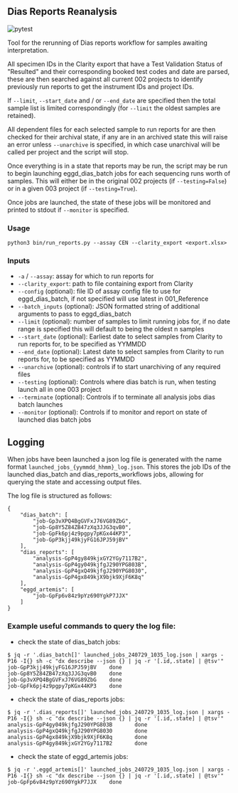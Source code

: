 ## Dias Reports Reanalysis

![pytest](https://github.com/eastgenomics/dias_reports_bulk_reanalysis/actions/workflows/pytest.yml/badge.svg)

Tool for the rerunning of Dias reports workflow for samples awaiting interpretation.

All specimen IDs in the Clarity export that have a Test Validation Status of "Resulted" and their corresponding booked test codes and date are parsed, these are then searched against all current 002 projects to identify previously run reports to get the instrument IDs and project IDs.

If `--limit`, `--start_date` and / or `--end_date` are specified then the total sample list is limited correspondingly (for `--limit` the oldest samples are retained).

All dependent files for each selected sample to run reports for are then checked for their archival state, if any are in an archived state this will raise an error unless `--unarchive` is specified, in which case unarchival will be called per project and the script will stop.

Once everything is in a state that reports may be run, the script may be run to begin launching eggd_dias_batch jobs for each sequencing runs worth of samples. This will either be in the original 002 projects (if `--testing=False`) or in a given 003 project (if `--testing=True`).

Once jobs are launched, the state of these jobs will be monitored and printed to stdout if `--monitor` is specified.

### Usage

```
python3 bin/run_reports.py --assay CEN --clarity_export <export.xlsx>
```


### Inputs

* `-a` / `--assay`: assay for which to run reports for
* `--clarity_export`: path to file containing export from Clarity
* `--config` (optional): file ID of assay config file to use for eggd_dias_batch, if not specified will use latest in 001_Reference
* `--batch_inputs` (optional): JSON formatted string of additional arguments to pass to eggd_dias_batch
* `--limit` (optional): number of samples to limit running jobs for, if no date range is specified this will default to being the oldest n samples
* `--start_date` (optional): Earliest date to select samples from Clarity to run reports for, to be specified as YYMMDD
* `--end_date` (optional): Latest date to select samples from Clarity to run reports for, to be specified as YYMMDD
* `--unarchive` (optional): controls if to start unarchiving of any required files
* `--testing` (optional): Controls where dias batch is run, when testing launch all in one 003 project
* `--terminate` (optional): Controls if to terminate all analysis jobs dias batch launches
* `--monitor` (optional): Controls if to monitor and report on state of launched dias batch jobs

## Logging

When jobs have been launched a json log file is generated with the name format `launched_jobs_{yymmdd_hhmm}_log.json`. This stores the job IDs of the launched dias_batch and dias_reports_workflows jobs, allowing for querying the state and accessing output files.

The log file is structured as follows:
```
{
    "dias_batch": [
        "job-Gp3vXPQ4BgGVFxJ76VG89ZbG",
        "job-Gp8Y5Z84ZB47zXq3JJG3qvB0",
        "job-GpFk6pj4z9pgpy7pKGx44KP3",
        "job-GpP3kjj49kjyFG16JPJ59jBV"
    ],
    "dias_reports": [
        "analysis-GpP4gy849kjxGY2YGy7117B2",
        "analysis-GpP4gy049kjfgJ290YPG803B",
        "analysis-GpP4gxQ49kjfgJ290YPG8030",
        "analysis-GpP4gx849kjX9bjk9XjF6K8q"
    ],
    "eggd_artemis": [
        "job-GpFp6v84z9pYz690YgkP7JJX"
    ]
}
```

### Example useful commands to query the log file:

* check the state of dias_batch jobs:
```
$ jq -r '.dias_batch[]' launched_jobs_240729_1035_log.json | xargs -P16 -I{} sh -c "dx describe --json {} | jq -r '[.id,.state] | @tsv'"
job-GpP3kjj49kjyFG16JPJ59jBV    done
job-Gp8Y5Z84ZB47zXq3JJG3qvB0    done
job-Gp3vXPQ4BgGVFxJ76VG89ZbG    done
job-GpFk6pj4z9pgpy7pKGx44KP3    done
```

* check the state of dias_reports jobs:
```
$ jq -r '.dias_reports[]' launched_jobs_240729_1035_log.json | xargs -P16 -I{} sh -c "dx describe --json {} | jq -r '[.id,.state] | @tsv'"
analysis-GpP4gy049kjfgJ290YPG803B       done
analysis-GpP4gxQ49kjfgJ290YPG8030       done
analysis-GpP4gx849kjX9bjk9XjF6K8q       done
analysis-GpP4gy849kjxGY2YGy7117B2       done
```

* check the state of eggd_artemis jobs:
```
$ jq -r '.eggd_artemis[]' launched_jobs_240729_1035_log.json | xargs -P16 -I{} sh -c "dx describe --json {} | jq -r '[.id,.state] | @tsv'"
job-GpFp6v84z9pYz690YgkP7JJX    done
```
